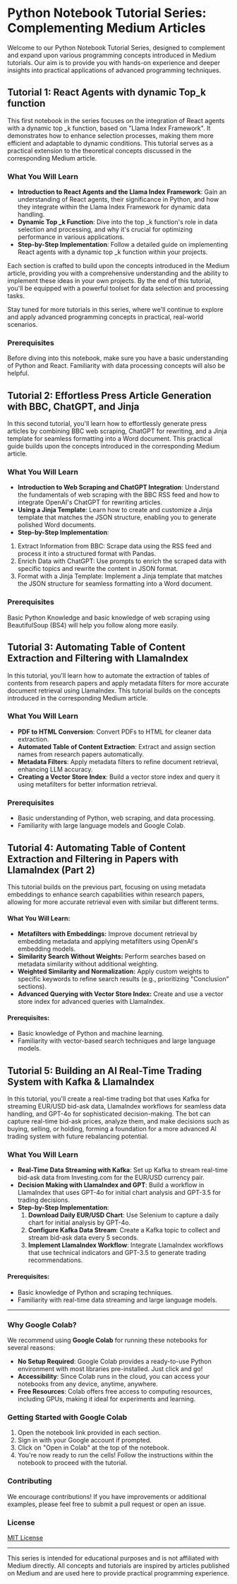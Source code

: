 # Python Notebook Tutorial Series: Complementing Medium Articles

Welcome to our Python Notebook Tutorial Series, designed to complement and expand upon various programming concepts introduced in Medium tutorials. Our aim is to provide you with hands-on experience and deeper insights into practical applications of advanced programming techniques.

## Tutorial 1: React Agents with dynamic Top_k function

This first notebook in the series focuses on the integration of React agents with a dynamic top _k function, based on "Llama Index Framework". It demonstrates how to enhance selection processes, making them more efficient and adaptable to dynamic conditions. This tutorial serves as a practical extension to the theoretical concepts discussed in the corresponding Medium article.

### What You Will Learn

- **Introduction to React Agents and the Llama Index Framework**: Gain an understanding of React agents, their significance in Python, and how they integrate within the Llama Index Framework for dynamic data handling.
- **Dynamic Top _k Function**: Dive into the top _k function's role in data selection and processing, and why it's crucial for optimizing performance in various applications.
- **Step-by-Step Implementation**: Follow a detailed guide on implementing React agents with a dynamic top _k function within your projects.


Each section is crafted to build upon the concepts introduced in the Medium article, providing you with a comprehensive understanding and the ability to implement these ideas in your own projects. By the end of this tutorial, you'll be equipped with a powerful toolset for data selection and processing tasks.

Stay tuned for more tutorials in this series, where we'll continue to explore and apply advanced programming concepts in practical, real-world scenarios.

### Prerequisites

Before diving into this notebook, make sure you have a basic understanding of Python and React. Familiarity with data processing concepts will also be helpful.

## Tutorial 2: Effortless Press Article Generation with BBC, ChatGPT, and Jinja

In this second tutorial, you'll learn how to effortlessly generate press articles by combining BBC web scraping, ChatGPT for rewriting, and a Jinja template for seamless formatting into a Word document. This practical guide builds upon the concepts introduced in the corresponding Medium article.

### What You Will Learn

- **Introduction to Web Scraping and ChatGPT Integration**: Understand the fundamentals of web scraping with the BBC RSS feed and how to integrate OpenAI's ChatGPT for rewriting articles.
- **Using a Jinja Template**: Learn how to create and customize a Jinja template that matches the JSON structure, enabling you to generate polished Word documents.
- **Step-by-Step Implementation**:
1. Extract Information from BBC: Scrape data using the RSS feed and process it into a structured format with Pandas.
2. Enrich Data with ChatGPT: Use prompts to enrich the scraped data with specific topics and rewrite the content in JSON format.
3. Format with a Jinja Template: Implement a Jinja template that matches the JSON structure for seamless formatting into a Word document.

### Prerequisites

Basic Python Knowledge and basic knowledge of web scraping using BeautifulSoup (BS4) will help you follow along more easily.

## Tutorial 3: Automating Table of Content Extraction and Filtering with LlamaIndex

In this tutorial, you'll learn how to automate the extraction of tables of contents from research papers and apply metadata filters for more accurate document retrieval using LlamaIndex. This tutorial builds on the concepts introduced in the corresponding Medium article.

### What You Will Learn

- **PDF to HTML Conversion**: Convert PDFs to HTML for cleaner data extraction.
- **Automated Table of Content Extraction**: Extract and assign section names from research papers automatically.
- **Metadata Filters**: Apply metadata filters to refine document retrieval, enhancing LLM accuracy.
- **Creating a Vector Store Index**: Build a vector store index and query it using metafilters for better information retrieval.

### Prerequisites

- Basic understanding of Python, web scraping, and data processing.
- Familiarity with large language models and Google Colab.

## Tutorial 4: Automating Table of Content Extraction and Filtering in Papers with LlamaIndex (Part 2)

This tutorial builds on the previous part, focusing on using metadata embeddings to enhance search capabilities within research papers, allowing for more accurate retrieval even with similar but different terms.

#### What You Will Learn:

- **Metafilters with Embeddings:** Improve document retrieval by embedding metadata and applying metafilters using OpenAI's embedding models.
- **Similarity Search Without Weights:** Perform searches based on metadata similarity without additional weighting.
- **Weighted Similarity and Normalization:** Apply custom weights to specific keywords to refine search results (e.g., prioritizing "Conclusion" sections).
- **Advanced Querying with Vector Store Index:** Create and use a vector store index for advanced queries with LlamaIndex.

#### Prerequisites:

- Basic knowledge of Python and machine learning.
- Familiarity with vector-based search techniques and large language models.


## Tutorial 5: Building an AI Real-Time Trading System with Kafka & LlamaIndex

In this tutorial, you'll create a real-time trading bot that uses Kafka for streaming EUR/USD bid-ask data, LlamaIndex workflows for seamless data handling, and GPT-4o for sophisticated decision-making. The bot can capture real-time bid-ask prices, analyze them, and make decisions such as buying, selling, or holding, forming a foundation for a more advanced AI trading system with future rebalancing potential.

### What You Will Learn

- **Real-Time Data Streaming with Kafka**: Set up Kafka to stream real-time bid-ask data from Investing.com for the EUR/USD currency pair.
- **Decision Making with LlamaIndex and GPT**: Build a workflow in LlamaIndex that uses GPT-4o for initial chart analysis and GPT-3.5 for trading decisions.
- **Step-by-Step Implementation**:
  1. **Download Daily EUR/USD Chart**: Use Selenium to capture a daily chart for initial analysis by GPT-4o.
  2. **Configure Kafka Data Stream**: Create a Kafka topic to collect and stream bid-ask data every 5 seconds.
  3. **Implement LlamaIndex Workflow**: Integrate LlamaIndex workflows that use technical indicators and GPT-3.5 to generate trading recommendations.


#### Prerequisites:

- Basic knowledge of Python and scraping techniques.
- Familiarity with real-time data streaming and large language models.


-------------------------------------------------------------------------------------------------------------------------------------------

### Why Google Colab?

We recommend using **Google Colab** for running these notebooks for several reasons:
- **No Setup Required**: Google Colab provides a ready-to-use Python environment with most libraries pre-installed. Just click and go!
- **Accessibility**: Since Colab runs in the cloud, you can access your notebooks from any device, anytime, anywhere.
- **Free Resources**: Colab offers free access to computing resources, including GPUs, making it ideal for experiments and learning.

### Getting Started with Google Colab

1. Open the notebook link provided in each section.
2. Sign in with your Google account if prompted.
3. Click on "Open in Colab" at the top of the notebook.
4. You're now ready to run the cells! Follow the instructions within the notebook to proceed with the tutorial.

### Contributing

We encourage contributions! If you have improvements or additional examples, please feel free to submit a pull request or open an issue.

### License

[MIT License](https://opensource.org/licenses/MIT)

---

This series is intended for educational purposes and is not affiliated with Medium directly. All concepts and tutorials are inspired by articles published on Medium and are used here to provide practical programming experience.

